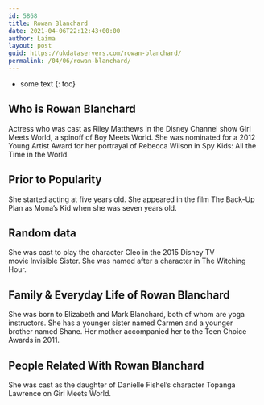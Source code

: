 ```yaml
---
id: 5868
title: Rowan Blanchard
date: 2021-04-06T22:12:43+00:00
author: Laima
layout: post
guid: https://ukdataservers.com/rowan-blanchard/
permalink: /04/06/rowan-blanchard/
---
```


* some text
{: toc}


## Who is Rowan Blanchard
                  
                  
                  
Actress who was cast as Riley Matthews in the Disney Channel show Girl Meets World, a spinoff of Boy Meets World. She was nominated for a 2012 Young Artist Award for her portrayal of Rebecca Wilson in Spy Kids: All the Time in the World. 
                  
              
            
              
            
                
                
                
## Prior to Popularity
                  
                  
                  
She started acting at five years old. She appeared in the film The Back-Up Plan as Mona&#8217;s Kid when she was seven years old. 
                  
              
            
              
            
                
                
                
## Random data
                  
                  
                  
She was cast to play the character Cleo in the 2015 Disney TV movie Invisible Sister. She was named after a character in The Witching Hour. 
                  
              
            
              
            
                
                
                
## Family & Everyday Life of Rowan Blanchard
                  
                  
                  
She was born to Elizabeth and Mark Blanchard, both of whom are yoga instructors. She has a younger sister named Carmen and a younger brother named Shane. Her mother accompanied her to the Teen Choice Awards in 2011. 
                  
              
            
              
            
                
                
                
## People Related With Rowan Blanchard
                  
                  
                  
She was cast as the daughter of Danielle Fishel&#8217;s character Topanga Lawrence on Girl Meets World. 
                  
              
            
              
            
                
              
            
              
              
            
            
              
            
          
          
          